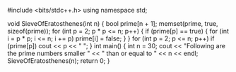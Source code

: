 #include <bits/stdc++.h>
using namespace std;

void SieveOfEratosthenes(int n)
{
    bool prime[n + 1];
    memset(prime, true, sizeof(prime));
    for (int p = 2; p * p <= n; p++) {
        if (prime[p] == true) {
            for (int i = p * p; i <= n; i += p)
                prime[i] = false;
        }
    }
    for (int p = 2; p <= n; p++)
        if (prime[p])
            cout << p << " ";
}
int main()
{
    int n = 30;
    cout << "Following are the prime numbers smaller "
         << " than or equal to " << n << endl;
    SieveOfEratosthenes(n);
    return 0;
}
